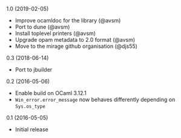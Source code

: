 1.0 (2019-02-05)
- Improve ocamldoc for the library (@avsm)
- Port to dune (@avsm)
- Install toplevel printers (@avsm)
- Upgrade opam metadata to 2.0 format (@avsm)
- Move to the mirage github organisation (@djs55)

0.3 (2018-06-14)
- Port to jbuilder

0.2 (2016-05-06)
- Enable build on OCaml 3.12.1
- `Win_error.error_message` now behaves differently depending on
  `Sys.os_type`

0.1 (2016-05-05)
- Initial release
